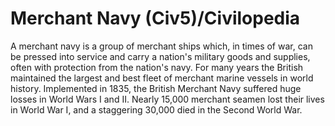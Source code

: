 # Merchant Navy (Civ5)/Civilopedia

A merchant navy is a group of merchant ships which, in times of war, can be pressed into service and carry a nation's military goods and supplies, often with protection from the nation's navy. For many years the British maintained the largest and best fleet of merchant marine vessels in world history. Implemented in 1835, the British Merchant Navy suffered huge losses in World Wars I and II. Nearly 15,000 merchant seamen lost their lives in World War I, and a staggering 30,000 died in the Second World War.